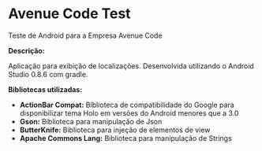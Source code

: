 Avenue Code Test
================

Teste de Android para a Empresa Avenue Code

**Descrição:**

Aplicação para exibição de localizações.
Desenvolvida utilizando o Android Studio 0.8.6 com gradle.

**Bibliotecas utilizadas:**

- **ActionBar Compat:** Biblioteca de compatibilidade do Google para disponibilizar tema Holo em versões do Android menores que a 3.0
- **Gson:** Biblioteca para manipulação de Json
- **ButterKnife:** Biblioteca para injeção de elementos de view
- **Apache Commons Lang:** Biblioteca para manipulação de Strings
